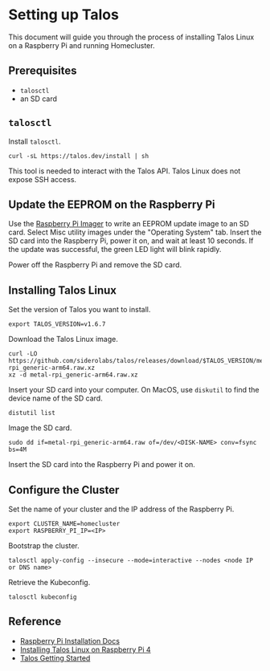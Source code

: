 # Setting up Talos

This document will guide you through the process of installing Talos Linux
on a Raspberry Pi and running Homecluster.

## Prerequisites

- `talosctl`
- an SD card

## `talosctl`

Install `talosctl`.

```shell
curl -sL https://talos.dev/install | sh
```

This tool is needed to interact with the Talos API. Talos Linux does not expose
SSH access.

## Update the EEPROM on the Raspberry Pi

Use the [Raspberry Pi Imager](https://www.raspberrypi.com/software/) to write an EEPROM update image to an SD card. Select Misc utility images under the "Operating System" tab. Insert the SD card into the Raspberry Pi, power it on, and wait at least 10 seconds. If the update was successful, the green LED light will blink rapidly.

Power off the Raspberry Pi and remove the SD card.

## Installing Talos Linux

Set the version of Talos you want to install.

```shell
export TALOS_VERSION=v1.6.7
```

Download the Talos Linux image.

```shell
curl -LO https://github.com/siderolabs/talos/releases/download/$TALOS_VERSION/metal-rpi_generic-arm64.raw.xz
xz -d metal-rpi_generic-arm64.raw.xz
```

Insert your SD card into your computer. On MacOS, use `diskutil` to find the device
name of the SD card.

```shell
distutil list
```

Image the SD card.

```shell
sudo dd if=metal-rpi_generic-arm64.raw of=/dev/<DISK-NAME> conv=fsync bs=4M
```

Insert the SD card into the Raspberry Pi and power it on.

## Configure the Cluster

Set the name of your cluster and the IP address of the Raspberry Pi.

```shell
export CLUSTER_NAME=homecluster
export RASPBERRY_PI_IP=<IP>
```

Bootstrap the cluster.

```shell
talosctl apply-config --insecure --mode=interactive --nodes <node IP or DNS name>
```

Retrieve the Kubeconfig.

```shell
talosctl kubeconfig
```

## Reference

- [Raspberry Pi Installation Docs](https://www.talos.dev/v1.6/talos-guides/install/single-board-computers/rpi_generic/)
- [Installing Talos Linux on Raspberry Pi 4](https://kubito.dev/posts/talos-linux-raspberry-pi/)
- [Talos Getting Started](https://www.talos.dev/v1.6/introduction/getting-started/)

